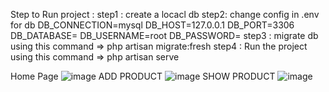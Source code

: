 Step to Run project :
step1 : create a locacl db 
step2: change config in .env for db 
DB_CONNECTION=mysql
DB_HOST=127.0.0.1
DB_PORT=3306
DB_DATABASE=<dbnae>
DB_USERNAME=root
DB_PASSWORD=<password>
step3 : migrate db using this command =>  php artisan migrate:fresh
step4 : Run the project using this command  => php artisan serve

Home Page
![image](https://github.com/Imran-555/LARAVE_CURD/assets/74055781/b6aa715e-42b0-4b97-8711-3dc168e26d12)
ADD PRODUCT
![image](https://github.com/Imran-555/LARAVE_CURD/assets/74055781/eb9eeafc-980a-4103-a065-1f4787fde68a)
SHOW PRODUCT
![image](https://github.com/Imran-555/LARAVE_CURD/assets/74055781/c6ba2762-0ba2-47a7-a15c-dd3de079c3da)


